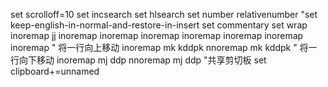 set scrolloff=10
set incsearch
set hlsearch
set number relativenumber
"set keep-english-in-normal-and-restore-in-insert
set commentary
set wrap
inoremap jj <Esc>
inoremap <C-h> <Left>
inoremap <C-j> <Down>
inoremap <C-k> <Up>
inoremap <C-l> <Right>
inoremap <C-d> <backspace>
inoremap <C-e> <End>
inoremap <C-w> <Home>
" 将一行向上移动
inoremap mk <Esc>kddpk
nnoremap mk kddpk
" 将一行向下移动
inoremap mj <Esc>ddp
nnoremap mj ddp
"共享剪切板
set clipboard+=unnamed

